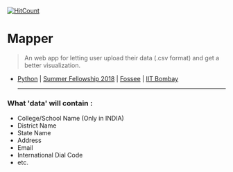 [![HitCount](http://hits.dwyl.io/brandon-8019/fossee_web_map.svg)](http://hits.dwyl.io/brandon-8019/fossee_web_map)

# Mapper
> An web app for letting user upload their data (.csv format) and get a better visualization.
* [Python](https://python.fossee.in/fellowship2018/) | [Summer Fellowship 2018](https://fossee.in/fellowship) | [Fossee](https://fossee.in/) | [IIT Bombay](http://www.iitb.ac.in/en)<hr>
### What 'data' will contain :
* College/School Name (Only in INDIA)
* District Name
* State Name
* Address
* Email
* International Dial Code 
* etc.
